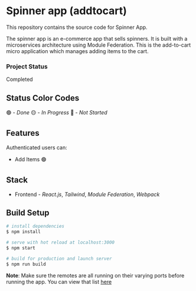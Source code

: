 # Spinner app (addtocart)
This repository contains the source code for Spinner App.

The spinner app is an e-commerce app that sells spinners. It is built with a microservices architecture using Module Federation. This is the add-to-cart micro application which manages adding items to the cart.

### Project Status
Completed

## Status Color Codes
🟢 - _Done_
🟡 - _In Progress_
🔴 - _Not Started_

## Features
Authenticated users can:
- Add Items 🟢


## Stack
- Frontend - _React.js_, _Tailwind_, _Module Federation_, _Webpack_

## Build Setup

```bash
# install dependencies
$ npm install

# serve with hot reload at localhost:3000
$ npm start

# build for production and launch server
$ npm run build

```

**Note**: Make sure the remotes are all running on their varying ports before running the app. You can view that list [here](https://github.com/ty-codes/spinner-addtocart/blob/main/webpack.config.js)
